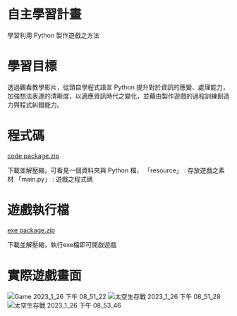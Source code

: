 # 自主學習計畫
學習利用 Python 製作遊戲之方法
# 學習目標
透過觀看教學影片，從頭自學程式語言 Python 提升對於資訊的應變、處理能力，加強想法表達的清晰度，以適應資訊時代之變化，並藉由製作遊戲的過程訓練創造力與程式糾錯能力。
# 程式碼
[code package.zip](https://github.com/skyxwind/Python-Pygame-Learning/files/10509453/code.package.zip)

下載並解壓縮，可看見一個資料夾與 Python 檔，
「resource」 : 存放遊戲之素材
「main.py」 : 遊戲之程式碼
# 遊戲執行檔
[exe package.zip](https://github.com/skyxwind/Python-Pygame-Learning/files/10509469/exe.package.zip)

下載並解壓縮，執行exe檔即可開啟遊戲
# 實際遊戲畫面
![Game 2023_1_26 下午 08_51_22](https://user-images.githubusercontent.com/103808206/214840590-3a33d6f1-dca6-4dc7-8b40-6d2fa5496e60.png)
![太空生存戰 2023_1_26 下午 08_51_28](https://user-images.githubusercontent.com/103808206/214840601-cc5d3a63-54ab-4d53-bd49-490db5f76824.png)
![太空生存戰 2023_1_26 下午 08_53_46](https://user-images.githubusercontent.com/103808206/214840605-e1447376-a15d-4e6e-bd70-645e85f64c0a.png)
